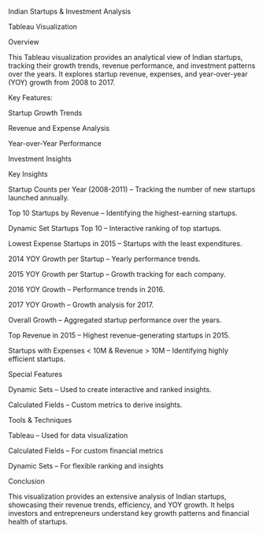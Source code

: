 Indian Startups & Investment Analysis

Tableau Visualization

Overview

This Tableau visualization provides an analytical view of Indian startups, tracking their growth trends, revenue performance, and investment patterns over the years. It explores startup revenue, expenses, and year-over-year (YOY) growth from 2008 to 2017.


Key Features:

Startup Growth Trends

Revenue and Expense Analysis

Year-over-Year Performance

Investment Insights


Key Insights

Startup Counts per Year (2008-2011) – Tracking the number of new startups launched annually.

Top 10 Startups by Revenue – Identifying the highest-earning startups.

Dynamic Set Startups Top 10 – Interactive ranking of top startups.

Lowest Expense Startups in 2015 – Startups with the least expenditures.

2014 YOY Growth per Startup – Yearly performance trends.

2015 YOY Growth per Startup – Growth tracking for each company.

2016 YOY Growth – Performance trends in 2016.

2017 YOY Growth – Growth analysis for 2017.

Overall Growth – Aggregated startup performance over the years.

Top Revenue in 2015 – Highest revenue-generating startups in 2015.

Startups with Expenses < 10M & Revenue > 10M – Identifying highly efficient startups.


Special Features

Dynamic Sets – Used to create interactive and ranked insights.

Calculated Fields – Custom metrics to derive insights.


Tools & Techniques

Tableau – Used for data visualization

Calculated Fields – For custom financial metrics

Dynamic Sets – For flexible ranking and insights

Conclusion

This visualization provides an extensive analysis of Indian startups, showcasing their revenue trends, efficiency, and YOY growth. It helps investors and entrepreneurs understand key growth patterns and financial health of startups.
